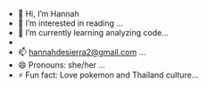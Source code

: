- 👋 Hi, I’m Hannah
- 👀 I’m interested in reading ...
- 🌱 I’m currently learning analyzing code...
- 
- 📫 hannahdesierra2@gmail.com ...
- 😄 Pronouns: she/her ...
- ⚡ Fun fact: Love pokemon and Thailand culture...

<!---
natanyeeel/natanyeeel is a ✨ special ✨ repository because its `README.md` (this file) appears on your GitHub profile.
You can click the Preview link to take a look at your changes.
--->

